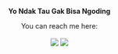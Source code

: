 <div align="center">
  <p style="font-weight: bold;">Yo Ndak Tau Gak Bisa Ngoding</p>
  You can reach me here:<br><br>
  <a href="mailto:aulia.nugraha13@gmail.com" style="text-decoration: none;">
    <img src="https://img.shields.io/badge/email%20me%20here-%23EA4335?&style=for-the-badge&logo=gmail&logoColor=white"/>
  </a>
  <a href="https://instagram.com/aulia.nugraha" style="text-decoration: none;">
    <img src="https://img.shields.io/badge/instagram-%23E4405F?&style=for-the-badge&logo=instagram&logoColor=white"/>
  </a>

</div>
